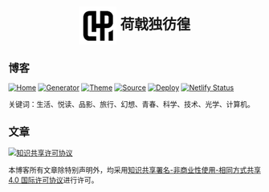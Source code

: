 # <div align="center"><a title="Guanqr's blog repository" href="https://github.com/guanqr/blog"><img align="center" width="75" height="75" src="https://raw.githubusercontent.com/guanqr/blog/master/static/icons/safari-pinned-tab.svg?sanitize=true"></a> 荷戟独彷徨</div>

## 博客

[![Home](https://img.shields.io/badge/Home-Guanqr-aa96da.svg)](https://guanqr.com)
[![Generator](https://img.shields.io/badge/Generator-Hugo-ff4088?&logo=hugo.svg)](https://gohugo.io/)
[![Theme](https://img.shields.io/badge/Theme-MemE-2a6df4?&logo=meme)](https://github.com/reuixiy/hugo-theme-meme)
[![Source](https://img.shields.io/badge/Source-GitHub-181717?&logo=github)](https://github.com/guanqr/blog)
[![Deploy](https://img.shields.io/badge/Deploy-Netlify-00c7b7?&logo=netlify)](https://www.netlify.com/)
[![Netlify Status](https://api.netlify.com/api/v1/badges/dbcb5f2e-9386-4eec-be66-8647be51bc11/deploy-status)](https://app.netlify.com/sites/guanqr/deploys)

关键词：生活、悦读、品影、旅行、幻想、青春、科学、技术、光学、计算机。

## 文章

<a rel="license" href="http://creativecommons.org/licenses/by-nc-sa/4.0/"><img alt="知识共享许可协议" style="border-width:0" src="https://i.creativecommons.org/l/by-nc-sa/4.0/88x31.png" /></a>

本博客所有文章除特别声明外，均采用<a rel="license" href="http://creativecommons.org/licenses/by-nc-sa/4.0/">知识共享署名-非商业性使用-相同方式共享 4.0 国际许可协议</a>进行许可。